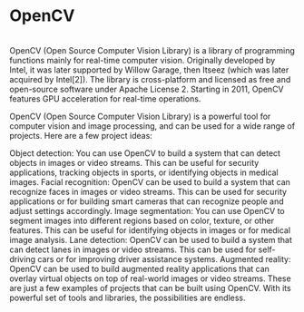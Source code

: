 <h1>OpenCV</h1><br>
OpenCV (Open Source Computer Vision Library) is a library of programming functions mainly for real-time computer vision. Originally developed by Intel, it was later supported by Willow Garage, then Itseez (which was later acquired by Intel[2]). The library is cross-platform and licensed as free and open-source software under Apache License 2. Starting in 2011, OpenCV features GPU acceleration for real-time operations.

OpenCV (Open Source Computer Vision Library) is a powerful tool for computer vision and image processing, and can be used for a wide range of projects. Here are a few project ideas:

Object detection: You can use OpenCV to build a system that can detect objects in images or video streams. This can be useful for security applications, tracking objects in sports, or identifying objects in medical images.
Facial recognition: OpenCV can be used to build a system that can recognize faces in images or video streams. This can be used for security applications or for building smart cameras that can recognize people and adjust settings accordingly.
Image segmentation: You can use OpenCV to segment images into different regions based on color, texture, or other features. This can be useful for identifying objects in images or for medical image analysis.
Lane detection: OpenCV can be used to build a system that can detect lanes in images or video streams. This can be used for self-driving cars or for improving driver assistance systems.
Augmented reality: OpenCV can be used to build augmented reality applications that can overlay virtual objects on top of real-world images or video streams.
These are just a few examples of projects that can be built using OpenCV. With its powerful set of tools and libraries, the possibilities are endless.
